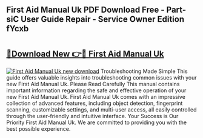 ## First Aid Manual Uk PDF Download Free - Part-siC User Guide Repair - Service Owner Edition fYcxb

# <h2><a href="http://cf21934.oget.top/?id=First+Aid+Manual+Uk">🔗Download New 👉🔴 First Aid Manual Uk</a></h2>

[![First Aid Manual Uk new download](https://i.imgur.com/5g1atiW.png)](http://cf21934.oget.top/?id=First+Aid+Manual+Uk)
Troubleshooting Made Simple This guide offers valuable insights into troubleshooting common issues with your new First Aid Manual Uk. Please Read Carefully This manual contains important information regarding the safe and effective operation of your new First Aid Manual Uk. First Aid Manual Uk comes with an impressive collection of advanced features, including object detection, fingerprint scanning, customizable settings, and multi-user access, all easily controlled through the user-friendly and intuitive interface. Your Success is Our Priority First Aid Manual Uk. We are committed to providing you with the best possible experience.
